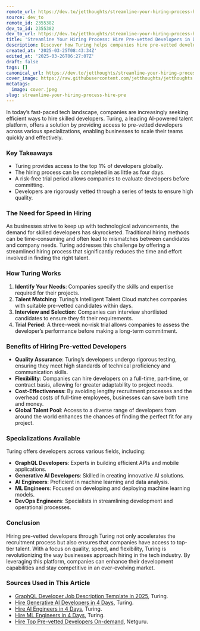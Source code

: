 ```yaml
---
remote_url: https://dev.to/jetthoughts/streamline-your-hiring-process-hire-pre-vetted-developers-in-days-2aj2
source: dev_to
remote_id: 2355382
dev_to_id: 2355382
dev_to_url: https://dev.to/jetthoughts/streamline-your-hiring-process-hire-pre-vetted-developers-in-days-2aj2
title: 'Streamline Your Hiring Process: Hire Pre-vetted Developers in Days'
description: Discover how Turing helps companies hire pre-vetted developers quickly and efficiently, streamlining the recruitment process and ensuring access to top talent.
created_at: '2025-03-25T08:43:34Z'
edited_at: '2025-03-26T06:27:07Z'
draft: false
tags: []
canonical_url: https://dev.to/jetthoughts/streamline-your-hiring-process-hire-pre-vetted-developers-in-days-2aj2
cover_image: https://raw.githubusercontent.com/jetthoughts/jetthoughts.github.io/master/content/blog/streamline-your-hiring-process-hire-pre/cover.jpeg
metatags:
  image: cover.jpeg
slug: streamline-your-hiring-process-hire-pre
---
```

In today’s fast-paced tech landscape, companies are increasingly seeking efficient ways to hire skilled developers. Turing, a leading AI-powered talent platform, offers a solution by providing access to pre-vetted developers across various specializations, enabling businesses to scale their teams quickly and effectively.

### Key Takeaways

*   Turing provides access to the top 1% of developers globally.
*   The hiring process can be completed in as little as four days.
*   A risk-free trial period allows companies to evaluate developers before committing.
*   Developers are rigorously vetted through a series of tests to ensure high quality.

### The Need for Speed in Hiring

As businesses strive to keep up with technological advancements, the demand for skilled developers has skyrocketed. Traditional hiring methods can be time-consuming and often lead to mismatches between candidates and company needs. Turing addresses this challenge by offering a streamlined hiring process that significantly reduces the time and effort involved in finding the right talent.

### How Turing Works

1.  **Identify Your Needs**: Companies specify the skills and expertise required for their projects.
2.  **Talent Matching**: Turing’s Intelligent Talent Cloud matches companies with suitable pre-vetted candidates within days.
3.  **Interview and Selection**: Companies can interview shortlisted candidates to ensure they fit their requirements.
4.  **Trial Period**: A three-week no-risk trial allows companies to assess the developer’s performance before making a long-term commitment.

### Benefits of Hiring Pre-vetted Developers

*   **Quality Assurance**: Turing’s developers undergo rigorous testing, ensuring they meet high standards of technical proficiency and communication skills.
*   **Flexibility**: Companies can hire developers on a full-time, part-time, or contract basis, allowing for greater adaptability to project needs.
*   **Cost-Effectiveness**: By avoiding lengthy recruitment processes and the overhead costs of full-time employees, businesses can save both time and money.
*   **Global Talent Pool**: Access to a diverse range of developers from around the world enhances the chances of finding the perfect fit for any project.

### Specializations Available

Turing offers developers across various fields, including:

*   **GraphQL Developers**: Experts in building efficient APIs and mobile applications.
*   **Generative AI Developers**: Skilled in creating innovative AI solutions.
*   **AI Engineers**: Proficient in machine learning and data analysis.
*   **ML Engineers**: Focused on developing and deploying machine learning models.
*   **DevOps Engineers**: Specialists in streamlining development and operational processes.

### Conclusion

Hiring pre-vetted developers through Turing not only accelerates the recruitment process but also ensures that companies have access to top-tier talent. With a focus on quality, speed, and flexibility, Turing is revolutionizing the way businesses approach hiring in the tech industry. By leveraging this platform, companies can enhance their development capabilities and stay competitive in an ever-evolving market.

### Sources Used in This Article

*   [GraphQL Developer Job Description Template in 2025](https://www.turing.com/job-description/graphql-developers), Turing.
*   [Hire Generative AI Developers in 4 Days](https://www.turing.com/hire/generative-ai-developers), Turing.
*   [Hire AI Engineers in 4 Days](https://www.turing.com/hire/ai-engineers), Turing.
*   [Hire ML Engineers in 4 Days](https://www.turing.com/hire/ml-engineers), Turing.
*   [Hire Top Pre-vetted Developers On-demand](https://www.netguru.com/hire), Netguru.
